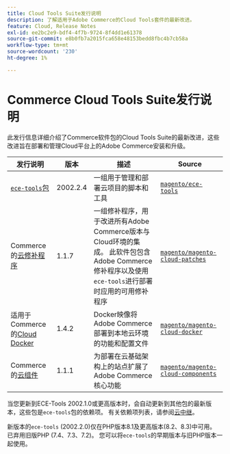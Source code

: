 ```yaml
---
title: Cloud Tools Suite发行说明
description: 了解适用于Adobe Commerce的Cloud Tools套件的最新改进。
feature: Cloud, Release Notes
exl-id: ee2bc2e9-bdf4-4f7b-9724-8f4dd1e61378
source-git-commit: e8b0fb7a2015fca658e48153bedd8fbc4b7cb58a
workflow-type: tm+mt
source-wordcount: '230'
ht-degree: 1%

---
```


# Commerce Cloud Tools Suite发行说明

此发行信息详细介绍了Commerce软件包的Cloud Tools Suite的最新改进，这些改进旨在部署和管理Cloud平台上的Adobe Commerce安装和升级。

| 发行说明 | 版本 | 描述 | Source |
| ----------------- |-----------| ---------------------------------------- | --------------------------- |
| [`ece-tools`包](ece-tools-package.md) | 2002.2.4 | 一组用于管理和部署云项目的脚本和工具 | [`magento/ece-tools`](https://github.com/magento/ece-tools/tree/2002.2.4) |
| Commerce的[云修补程序](cloud-patches.md) | 1.1.7 | 一组修补程序，用于改进所有Adobe Commerce版本与Cloud环境的集成。 此软件包包含Adobe Commerce修补程序以及使用`ece-tools`进行部署时应用的可用修补程序 | [`magento/magento-cloud-patches`](https://github.com/magento/magento-cloud-patches/tree/1.1.6) |
| 适用于Commerce的[Cloud Docker](cloud-docker.md) | 1.4.2 | Docker映像将Adobe Commerce部署到本地云环境的功能和配置文件 | [`magento/magento-cloud-docker`](https://github.com/magento/magento-cloud-docker/tree/1.4.1) |
| Commerce的[云组件](cloud-components.md) | 1.1.1 | 为部署在云基础架构上的站点扩展了Adobe Commerce核心功能 | [`magento/magento-cloud-components`](https://github.com/magento/magento-cloud-components/tree/1.1.1) |

当您更新到ECE-Tools 2002.1.0或更高版本时，会自动更新到其他包的最新版本，这些包是`ece-tools`包的依赖项。 有关依赖项列表，请参阅[云中继](../development/overview.md#cloud-metapackage)。

新版本的`ece-tools` (2002.2.0)仅在PHP版本8.1及更高版本(8.2、8.3)中可用。 已弃用旧版PHP (7.4、7.3、7.2)。 您可以将`ece-tools`的早期版本与旧PHP版本一起使用。
